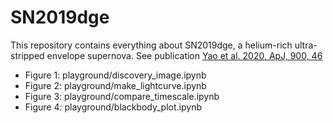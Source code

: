 # SN2019dge

This repository contains everything about SN2019dge, a helium-rich ultra-stripped envelope supernova. 
See publication [Yao et al. 2020, ApJ, 900, 46](https://iopscience.iop.org/article/10.3847/1538-4357/abaa3d)

- Figure 1: playground/discovery_image.ipynb
- Figure 2: playground/make_lightcurve.ipynb
- Figure 3: playground/compare_timescale.ipynb
- Figure 4: playground/blackbody_plot.ipynb    
